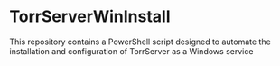 # TorrServerWinInstall
This repository contains a PowerShell script designed to automate the installation and configuration of TorrServer as a Windows service
